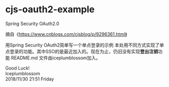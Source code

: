 # cjs-oauth2-example
Spring Security OAuth2.0

摘自《https://www.cnblogs.com/cjsblog/p/9296361.html》

用Spring Security OAuth2简单写一个单点登录的示例
本处用不同方式实现了单点登录的功能。其中SSO的是最近加入的。现在为止，仍旧没有实现**登出注销**功能
README.md 文件由iceplumblossom加入。

Good Luck!<br>
Iceplumblossom<br>
2018/11/30 21:51 Friday 
